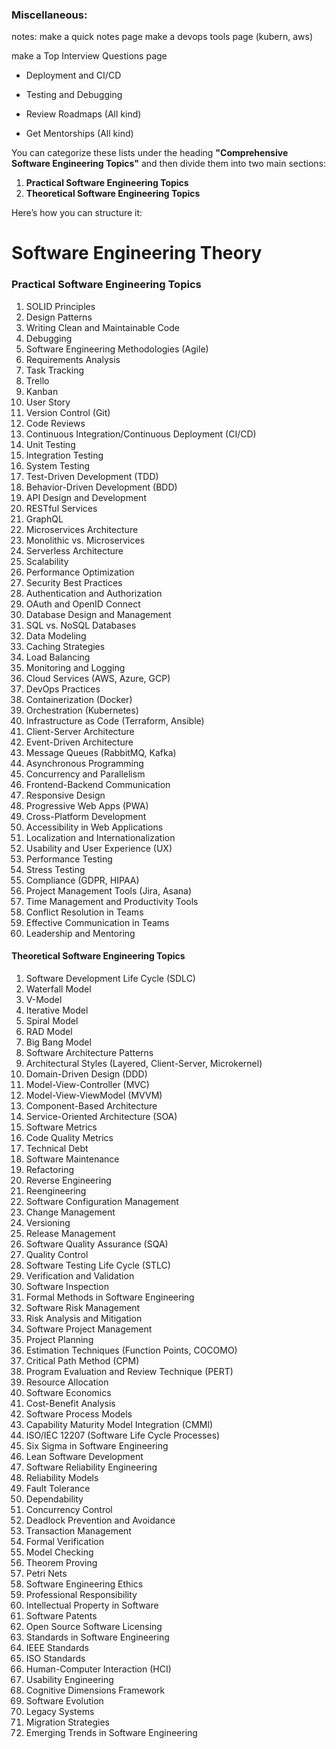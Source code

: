 ### Miscellaneous:

notes:
make a quick notes page
make a devops tools page (kubern, aws)

make a Top Interview Questions page

- Deployment and CI/CD
- Testing and Debugging

- Review Roadmaps (All kind)

- Get Mentorships (All kind)

You can categorize these lists under the heading **"Comprehensive Software Engineering Topics"** and then divide them into two main sections:

1. **Practical Software Engineering Topics**
2. **Theoretical Software Engineering Topics**

Here’s how you can structure it:

# Software Engineering Theory

### Practical Software Engineering Topics

1. SOLID Principles
2. Design Patterns
3. Writing Clean and Maintainable Code
4. Debugging
5. Software Engineering Methodologies (Agile)
6. Requirements Analysis
7. Task Tracking
8. Trello
9. Kanban
10. User Story
11. Version Control (Git)
12. Code Reviews
13. Continuous Integration/Continuous Deployment (CI/CD)
14. Unit Testing
15. Integration Testing
16. System Testing
17. Test-Driven Development (TDD)
18. Behavior-Driven Development (BDD)
19. API Design and Development
20. RESTful Services
21. GraphQL
22. Microservices Architecture
23. Monolithic vs. Microservices
24. Serverless Architecture
25. Scalability
26. Performance Optimization
27. Security Best Practices
28. Authentication and Authorization
29. OAuth and OpenID Connect
30. Database Design and Management
31. SQL vs. NoSQL Databases
32. Data Modeling
33. Caching Strategies
34. Load Balancing
35. Monitoring and Logging
36. Cloud Services (AWS, Azure, GCP)
37. DevOps Practices
38. Containerization (Docker)
39. Orchestration (Kubernetes)
40. Infrastructure as Code (Terraform, Ansible)
41. Client-Server Architecture
42. Event-Driven Architecture
43. Message Queues (RabbitMQ, Kafka)
44. Asynchronous Programming
45. Concurrency and Parallelism
46. Frontend-Backend Communication
47. Responsive Design
48. Progressive Web Apps (PWA)
49. Cross-Platform Development
50. Accessibility in Web Applications
51. Localization and Internationalization
52. Usability and User Experience (UX)
53. Performance Testing
54. Stress Testing
55. Compliance (GDPR, HIPAA)
56. Project Management Tools (Jira, Asana)
57. Time Management and Productivity Tools
58. Conflict Resolution in Teams
59. Effective Communication in Teams
60. Leadership and Mentoring

#### Theoretical Software Engineering Topics

1. Software Development Life Cycle (SDLC)
2. Waterfall Model
3. V-Model
4. Iterative Model
5. Spiral Model
6. RAD Model
7. Big Bang Model
8. Software Architecture Patterns
9. Architectural Styles (Layered, Client-Server, Microkernel)
10. Domain-Driven Design (DDD)
11. Model-View-Controller (MVC)
12. Model-View-ViewModel (MVVM)
13. Component-Based Architecture
14. Service-Oriented Architecture (SOA)
15. Software Metrics
16. Code Quality Metrics
17. Technical Debt
18. Software Maintenance
19. Refactoring
20. Reverse Engineering
21. Reengineering
22. Software Configuration Management
23. Change Management
24. Versioning
25. Release Management
26. Software Quality Assurance (SQA)
27. Quality Control
28. Software Testing Life Cycle (STLC)
29. Verification and Validation
30. Software Inspection
31. Formal Methods in Software Engineering
32. Software Risk Management
33. Risk Analysis and Mitigation
34. Software Project Management
35. Project Planning
36. Estimation Techniques (Function Points, COCOMO)
37. Critical Path Method (CPM)
38. Program Evaluation and Review Technique (PERT)
39. Resource Allocation
40. Software Economics
41. Cost-Benefit Analysis
42. Software Process Models
43. Capability Maturity Model Integration (CMMI)
44. ISO/IEC 12207 (Software Life Cycle Processes)
45. Six Sigma in Software Engineering
46. Lean Software Development
47. Software Reliability Engineering
48. Reliability Models
49. Fault Tolerance
50. Dependability
51. Concurrency Control
52. Deadlock Prevention and Avoidance
53. Transaction Management
54. Formal Verification
55. Model Checking
56. Theorem Proving
57. Petri Nets
58. Software Engineering Ethics
59. Professional Responsibility
60. Intellectual Property in Software
61. Software Patents
62. Open Source Software Licensing
63. Standards in Software Engineering
64. IEEE Standards
65. ISO Standards
66. Human-Computer Interaction (HCI)
67. Usability Engineering
68. Cognitive Dimensions Framework
69. Software Evolution
70. Legacy Systems
71. Migration Strategies
72. Emerging Trends in Software Engineering

